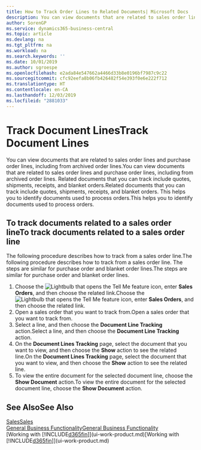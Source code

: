 ```yaml
---
title: How to Track Order Lines to Related Documents| Microsoft Docs
description: You can view documents that are related to sales order lines and purchase order lines, including from archived order lines. Related documents that you can track include quotes, shipments, receipts, and blanket orders. This helps you to identify documents used to process orders.
author: SorenGP
ms.service: dynamics365-business-central
ms.topic: article
ms.devlang: na
ms.tgt_pltfrm: na
ms.workload: na
ms.search.keywords: ''
ms.date: 10/01/2019
ms.author: sgroespe
ms.openlocfilehash: e2ada84e547662a4466d33b8e0196bf7987c9c22
ms.sourcegitcommit: cfc92eefa8b06fb426482f54e393f0e6e222f712
ms.translationtype: HT
ms.contentlocale: en-CA
ms.lasthandoff: 12/03/2019
ms.locfileid: "2881033"
---
```

# <a name="track-document-lines"></a><span data-ttu-id="149a2-105">Track Document Lines</span><span class="sxs-lookup"><span data-stu-id="149a2-105">Track Document Lines</span></span>
<span data-ttu-id="149a2-106">You can view documents that are related to sales order lines and purchase order lines, including from archived order lines.</span><span class="sxs-lookup"><span data-stu-id="149a2-106">You can view documents that are related to sales order lines and purchase order lines, including from archived order lines.</span></span> <span data-ttu-id="149a2-107">Related documents that you can track include quotes, shipments, receipts, and blanket orders.</span><span class="sxs-lookup"><span data-stu-id="149a2-107">Related documents that you can track include quotes, shipments, receipts, and blanket orders.</span></span> <span data-ttu-id="149a2-108">This helps you to identify documents used to process orders.</span><span class="sxs-lookup"><span data-stu-id="149a2-108">This helps you to identify documents used to process orders.</span></span>  

## <a name="to-track-documents-related-to-a-sales-order-line"></a><span data-ttu-id="149a2-109">To track documents related to a sales order line</span><span class="sxs-lookup"><span data-stu-id="149a2-109">To track documents related to a sales order line</span></span>
<span data-ttu-id="149a2-110">The following procedure describes how to track from a sales order line.</span><span class="sxs-lookup"><span data-stu-id="149a2-110">The following procedure describes how to track from a sales order line.</span></span> <span data-ttu-id="149a2-111">The steps are similar for purchase order and blanket order lines.</span><span class="sxs-lookup"><span data-stu-id="149a2-111">The steps are similar for purchase order and blanket order lines.</span></span>

1.  <span data-ttu-id="149a2-112">Choose the ![Lightbulb that opens the Tell Me feature](media/ui-search/search_small.png "Tell me what you want to do") icon, enter **Sales Orders**, and then choose the related link.</span><span class="sxs-lookup"><span data-stu-id="149a2-112">Choose the ![Lightbulb that opens the Tell Me feature](media/ui-search/search_small.png "Tell me what you want to do") icon, enter **Sales Orders**, and then choose the related link.</span></span>  
2.  <span data-ttu-id="149a2-113">Open a sales order that you want to track from.</span><span class="sxs-lookup"><span data-stu-id="149a2-113">Open a sales order that you want to track from.</span></span>  
3.  <span data-ttu-id="149a2-114">Select a line, and then choose the **Document Line Tracking** action.</span><span class="sxs-lookup"><span data-stu-id="149a2-114">Select a line, and then choose the **Document Line Tracking** action.</span></span>
4. <span data-ttu-id="149a2-115">On the **Document Lines Tracking** page, select the document that you want to view, and then choose the **Show** action to see the related line.</span><span class="sxs-lookup"><span data-stu-id="149a2-115">On the **Document Lines Tracking** page, select the document that you want to view, and then choose the **Show** action to see the related line.</span></span>
5. <span data-ttu-id="149a2-116">To view the entire document for the selected document line, choose the **Show Document** action.</span><span class="sxs-lookup"><span data-stu-id="149a2-116">To view the entire document for the selected document line, choose the **Show Document** action.</span></span>

## <a name="see-also"></a><span data-ttu-id="149a2-117">See Also</span><span class="sxs-lookup"><span data-stu-id="149a2-117">See Also</span></span>
[<span data-ttu-id="149a2-118">Sales</span><span class="sxs-lookup"><span data-stu-id="149a2-118">Sales</span></span>](sales-manage-sales.md)  
[<span data-ttu-id="149a2-119">General Business Functionality</span><span class="sxs-lookup"><span data-stu-id="149a2-119">General Business Functionality</span></span>](ui-across-business-areas.md)  
<span data-ttu-id="149a2-120">[Working with [!INCLUDE[d365fin](includes/d365fin_md.md)]](ui-work-product.md)</span><span class="sxs-lookup"><span data-stu-id="149a2-120">[Working with [!INCLUDE[d365fin](includes/d365fin_md.md)]](ui-work-product.md)</span></span>
